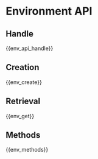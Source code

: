 # Environment API

## Handle 

{{env_api_handle}}

## Creation

{{env_create}}

## Retrieval

{{env_get}}

## Methods

{{env_methods}}
